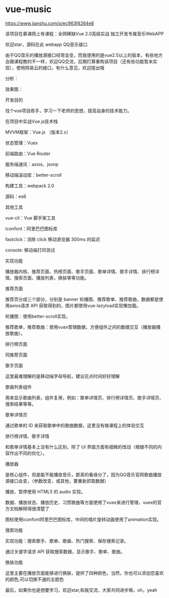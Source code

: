 # vue-music

https://www.jianshu.com/p/ec963f4264e8

该项目在慕课网上有课程：全网稀缺Vue 2.0高级实战 独立开发专属音乐WebAPP

欢迎star，源码在此 webapp QQ音乐接口

由于QQ音乐的播放源接口经常会变，而我使用的是vue2.5以上的版本，有些地方会跟课程教的不一样，欢迎QQ交流，后期打算重构该项目（还有些功能暂未实现），使用网易云的接口，有什么意见，欢迎提出哦



分析：





效果图：




开发目的

找个vue项目练手，学习一下老师的思想，提高自身的技术能力。

在项目中实战Vue.js技术栈

MVVM框架：Vue.js （版本2.x）

状态管理：Vuex

前端路由：Vue Router

服务端通讯：axios、jsonp

移动端滚动库：better-scroll

构建工具：webpack 2.0

源码：es6

其他工具

vue-cli：Vue 脚手架工具

iconfont：阿里巴巴图标库

fastclick：消除 click 移动游览器 300ms 的延迟

console:  移动端打印测试

实现功能

播放器内核、推荐页面、热榜页面、歌手页面、歌单详情、歌手详情、排行榜详情、搜索页面、播放列表，换肤等等功能。

推荐页面

推荐页分成三个部分，分别是 banner 轮播图、推荐歌单、推荐歌曲，数据都是使用axios请求 API 获取得到的，图片都使用vue-lazyload实现懒加载。

轮播图：使用better-scroll实现，

推荐歌单，推荐歌曲：使用vuex管理数据，方便组件之间的数据交互（播放器播放歌曲）。

排行榜页面

同推荐页面

歌手页面

这里最难理解的是移动端字母导航，建议花点时间好好理解

歌曲列表组件

用来显示歌曲列表，组件复用，例如：歌单详情页、排行榜详情页、歌手详情页、搜索结果等等。

歌单详情页

通过歌单的 ID 来获取歌单中的歌曲数据，这里没有做课程上的体验交互

排行榜详情、歌手详情

和歌单详情基本上没有什么区别，除了 UI 界面方面有细微的改动（根据不同的内容作出不同的优化）。

播放器

是核心组件，但是能不能播放音乐，那真的看缘分了，因为QQ音乐官网歌曲播放源接口会变，（参数改变，或其他，要重新抓取数据）

播放、暂停使用 HTML5 的 audio 实现。

数据、播放状态、播放历史、习惯歌曲等方面使用了vuex来进行管理，vuex的官方文档解释得很清楚了

图标使用iconfont阿里巴巴图标库，中间的唱片旋转动画使用了animation实现。

搜索功能

实现功能：搜索歌手、歌单、歌曲、热门搜索、保存搜索记录。

通过关键字请求 API 获取搜索数据，显示歌手、歌单、歌曲。

换肤功能

这里主要在播放页面能够进行换肤，提供了四种颜色，当然，你也可以添加您喜欢的颜色,可以切换不通的主题色






最后，如果你也是想要学习，欢迎star,和我交流，大家共同进步嘛，oh，yeah